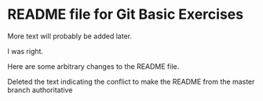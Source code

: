 # README file for Git Basic Exercises

More text will probably be added later.

I was right.

Here are some arbitrary changes to the README file.

Deleted the text indicating the conflict to make the README from the master branch authoritative
